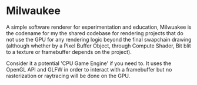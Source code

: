 # Milwaukee

A simple software renderer for experimentation and education, Milwuakee is the codename for my the shared codebase for rendering projects that do not use the GPU for any rendering logic beyond the final swapchain drawing (although whether by a Pixel Buffer Object, through Compute Shader, Bit blit to a texture or framebuffer depends on the project). 

Consider it a potential 'CPU Game Engine' if you need to. It uses the OpenGL API and GLFW in order to interact with a framebuffer but no rasterization or raytracing will be done on the GPU.
